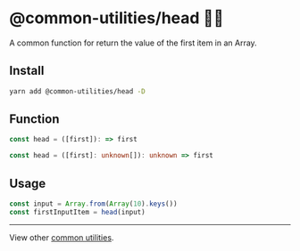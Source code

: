 # @common-utilities/head 🧰👤

A common function for return the value of the first item in an Array.

## Install

```bash
yarn add @common-utilities/head -D
```

## Function

```javascript
const head = ([first]): => first
```

```typescript
const head = ([first]: unknown[]): unknown => first
```

## Usage

```javascript
const input = Array.from(Array(10).keys())
const firstInputItem = head(input)
```

---

View other [common utilities](../../README.md).
